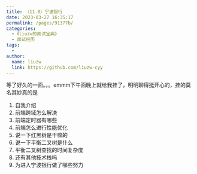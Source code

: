 ```yaml
---
title: （11.8）宁波银行
date: 2023-03-27 16:35:17
permalink: /pages/91377b/
categories:
  - 《liuzw的面试宝典》
  - 面试经历
tags:
  -
author:
  name: liuzw
  link: https://github.com/liuzw-cyy
---
```

等了好久的一面。。。emmm下午面晚上就给我挂了，明明聊得挺开心的，挂的莫名其妙真的是

1.  自我介绍
2. 前端跨域怎么解决
3. 前端定时器有哪些
4. 前端怎么进行性能优化
5. 说一下红黑树是干嘛的
6. 说一下平衡二叉树是什么
7. 平衡二叉树查找的时间复杂度
8. 还有其他技术栈吗
9. 为进入宁波银行做了哪些努力